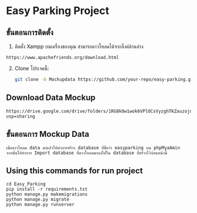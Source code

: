 # Easy Parking Project

## ขั้นตอนการติดตั้ง

1. ติดตั้ง Xampp บนเครื่องของคุณ 
สามารถดาวโหลดได้จากลิ้งค์ด้านล่าง  
```
https://www.apachefriends.org/download.html
```
2. Clone โปรเจคนี้:
   ```bash
   git clone -b Mockupdata https://github.com/your-repo/easy-parking.git
   ```

## Download Data Mockup
```
https://drive.google.com/drive/folders/1RG8kOw1wok6VPlOCsVyzghTKZauzojdB?usp=sharing
```

## ขั้นตอนการ Mockup Data
```
เมื่อดาวโหลด data มาแล้วให้ทำการสร้าง database ที่ชื่อว่า easyparking บน phpMyaAmin
จากนั้นให้ทำการ Import database ที่ดาวโหลดมาลงไปใน database ที่สร้างไว้ก่อนหน้านี้

```

## Using this commands for run project
```
cd Easy_Parking
pip install -r requirements.txt
python manage.py makemigrations
python manage.py migrate
python manage.py runserver
```
